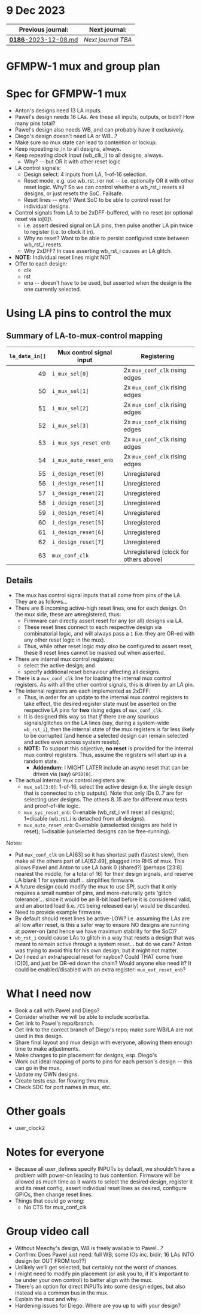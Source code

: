 # 9 Dec 2023

| Previous journal: | Next journal: |
|-|-|
| [**0186**-2023-12-08.md](./0186-2023-12-08.md) | *Next journal TBA* |

# GFMPW-1 mux and group plan

# Spec for GFMPW-1 mux

*   Anton's designs need 13 LA inputs.
*   Pawel's design needs 16 LAs. Are these all inputs, outputs, or bidir? How many pins total?
*   Pawel's design also needs WB, and can probably have it exclusively.
*   Diego's design doesn't need LA or WB...?
*   Make sure no mux state can lead to contention or lockup.
*   Keep repeating io_in to all designs, always.
*   Keep repeating clock input (wb_clk_i) to all designs, always.
    *   Why? 
     -- but OR it with other reset logic
*   LA control signals:
    *   Design select: 4 inputs from LA, 1-of-16 selection.
    *   Reset mode, e.g. use wb_rst_i or not -- i.e. optionally OR it with other reset logic. Why? So we can control whether a wb_rst_i resets all designs, or just resets the SoC. Failsafe.
    *   Reset lines -- why? Want SoC to be able to control reset for individual designs.
*   Control signals from LA to be 2xDFF-buffered, with no reset (or optional reset via io[0]).
    *   i.e. assert desired signal on LA pins, then pulse another LA pin twice to register (i.e. to clock it in).
    *   Why no reset? Want to be able to persist configured state between wb_rst_i resets.
    *   Why 2xDFF? In case asserting wb_rst_i causes an LA glitch.
*   **NOTE:** Individual reset lines might NOT 
*   Offer to each design:
    *   clk
    *   rst
    *   ena -- doesn't have to be used, but asserted when the design is the one currently selected.


# Using LA pins to control the mux

## Summary of LA-to-mux-control mapping

| `la_data_in[]` | Mux control signal input | Registering                    |
|---------------:|--------------------------|--------------------------------|
|             49 | `i_mux_sel[0]`           | 2x `mux_conf_clk` rising edges |
|             50 | `i_mux_sel[1]`           | 2x `mux_conf_clk` rising edges |
|             51 | `i_mux_sel[2]`           | 2x `mux_conf_clk` rising edges |
|             52 | `i_mux_sel[3]`           | 2x `mux_conf_clk` rising edges |
|             53 | `i_mux_sys_reset_enb`    | 2x `mux_conf_clk` rising edges |
|             54 | `i_mux_auto_reset_enb`   | 2x `mux_conf_clk` rising edges |
|             55 | `i_design_reset[0]`      | Unregistered                   |
|             56 | `i_design_reset[1]`      | Unregistered                   |
|             57 | `i_design_reset[2]`      | Unregistered                   |
|             58 | `i_design_reset[3]`      | Unregistered                   |
|             59 | `i_design_reset[4]`      | Unregistered                   |
|             60 | `i_design_reset[5]`      | Unregistered                   |
|             61 | `i_design_reset[6]`      | Unregistered                   |
|             62 | `i_design_reset[7]`      | Unregistered                   |
|             63 | `mux_conf_clk`           | Unregistered (clock for others above) |

## Details

*   The mux has control signal inputs that all come from pins of the LA. They are as follows...
*   There are 8 incoming active-high reset lines, one for each design. On the mux side, these are ***un***registered, thus:
    *   Firmware can directly assert reset for any (or all) designs via LA.
    *   These reset lines connect to each respective design via combinatorial logic, and will always pass a `1` (i.e. they are OR-ed with any other reset logic in the mux).
    *   Thus, while other reset logic *may also* be configured to assert reset, these 8 reset lines cannot be masked out when asserted.
*   There are internal mux control registers:
    *   select the active design; and
    *   specify additional reset behaviour affecting all designs.
*   There is a `mux_conf_clk` line for loading the internal mux control registers. As with all the other control signals, this is driven by an LA pin.
*   The internal registers are each implemented as 2xDFF:
    *   Thus, in order for an update to the internal mux control registers to take effect, the desired register state must be asserted on the respective LA pins for **two** rising edges of `mux_conf_clk`.
    *   It is designed this way so that *if* there are any spurious signals/glitches on the LA lines (say, during a system-wide `wb_rst_i`), then the internal state of the mux registers is far less likely to be corrupted (and hence a selected design can remain selected and active even across system resets).
    *   **NOTE:** To support this objective, **no reset** is provided for the internal mux control registers. Thus, assume the registers will start up in a random state.
        *   **Addendum:** I MIGHT LATER include an async reset that can be driven via (say) `GPIO[0]`.
*   The actual internal mux control registers are:
    *   `mux_sel[3:0]`: 1-of-16, select the active design (i.e. the single design that is connected to chip outputs). Note that only IDs 0..7 are for selecting user designs. The others 8..15 are for different mux tests and proof-of-life logic.
    *   `mux_sys_reset_enb`: 0=enable (wb_rst_i will reset all designs); 1=disable (wb_rst_i is detached from all designs).
    *   `mux_auto_reset_enb`: 0=enable (unselected designs are held in reset); 1=disable (unselected designs can be free-running).

Notes:
*   Put `mux_conf_clk` on LA[63] so it has shortest path (fastest slew), then make all the others part of LA[62:49], plugged into RHS of mux. This allows Pawel and Anton to use LA bank 0 (shared?) (perhaps [23:8] nearest the middle, for a total of 16) for their design signals, and reserve LA blank 1 for system stuff... simplifies firmware.
*   A future design could modify the mux to use SPI, such that it only requires a small number of pins, and more-naturally gets 'glitch tolerance'... since it would be an 8-bit load before it is considered valid, and an aborted load (i.e. `/CS` being released early) would be discarded.
*   Need to provide example firmware.
*   By default should reset lines be active-LOW? i.e. assuming the LAs are all low after reset, is this a safer way to ensure NO designs are running at power-on (and hence we have maximum stability for the SoC)?
*   `wb_rst_i` could cause LAs to glitch in a way that resets a design that was meant to remain active *through* a system reset... but do we care? Anton was trying to avoid this for his own design, but it might not matter.
*   Do I need an extra/special reset for raybox? Could THAT come from IO[0], and just be OR-ed down the chain? Would anyone else need it? It could be enabled/disabled with an extra register: `mux_ext_reset_enb`?


# What I need now

*   Book a call with Pawel and Diego?
*   Consider whether we will be able to include scorbetta.
*   Get link to Pawel's repo/branch.
*   Get link to the correct branch of Diego's repo; make sure WB/LA are not used in this design.
*   Share final layout and mux design with everyone, allowing them enough time to make adjustments.
*   Make changes to pin placement for designs, esp. Diego's
*   Work out ideal mapping of ports to pins for each person's design -- this can go in the mux.
*   Update my OWN designs.
*   Create tests esp. for flowing thru mux.
*   Check SDC for port names in mux, etc.

# Other goals

*   user_clock2

# Notes for everyone

*   Because all user_defines specify INPUTs by default, we shouldn't have a problem with power-on leading to bus contention. Firmware will be allowed as much time as it wants to select the desired design, register it and its reset config, assert individual reset lines as desired, configure GPIOs, then change reset lines.
*   Things that could go wrong:
    *   No CTS for mux_conf_clk


# Group video call

*   Without Meechy's design, WB is freely available to Pawel...?
*   Confirm: Does Pawel just need: full WB; some IOs inc. bidir; 16 LAs INTO design (or OUT FROM too??)
*   Unlikely we'll get selected, but certainly not the worst of chances.
*   I might need to modify pin placement (or ask you to, if it's important to be under your own control) to better align with the mux.
*   There's an option for direct INPUTs into some design edges, but also instead via a common bus in the mux.
*   Explain the mux and why.
*   Hardening issues for Diego: Where are you up to with your design?
